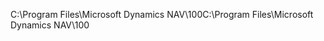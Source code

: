 <span data-ttu-id="df59d-101">C:\\Program Files\\Microsoft Dynamics NAV\\100</span><span class="sxs-lookup"><span data-stu-id="df59d-101">C:\\Program Files\\Microsoft Dynamics NAV\\100</span></span>